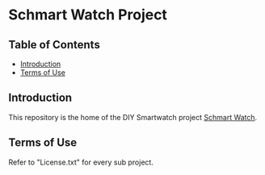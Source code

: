 # Schmart Watch Project

## Table of Contents

- [Introduction](#introduction)
- [Terms of Use](#terms-of-use)

## Introduction

This repository is the home of the DIY Smartwatch project [Schmart Watch](http://www.kurzschluss-blog.de/2018/07/schmartwatch-01-smartwatch-selbst-gebaut.html).

## Terms of Use

Refer to "License.txt" for every sub project.

